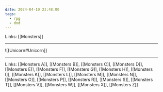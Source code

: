 ```yaml
---
date: 2024-04-10 23:48:00
tags:
  - rpg
  - dnd
---
```

Links: [[Monsters]]

---

![[Unicorn#Unicorn]]

---
Links: [[Monsters A]], [[Monsters B]], [[Monsters C]], [[Monsters D]], [[Monsters E]], [[Monsters F]], [[Monsters G]], [[Monsters H]], [[Monsters I]], [[Monsters K]], [[Monsters L]], [[Monsters M]], [[Monsters N]], [[Monsters O]], [[Monsters P]], [[Monsters R]], [[Monsters S]], [[Monsters T]], [[Monsters V]], [[Monsters W]], [[Monsters X]], [[Monsters Z]]